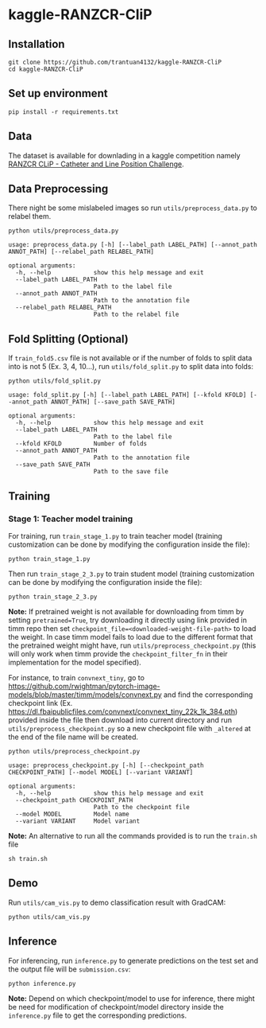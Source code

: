 # kaggle-RANZCR-CliP

## Installation

```
git clone https://github.com/trantuan4132/kaggle-RANZCR-CliP
cd kaggle-RANZCR-CliP
```

## Set up environment

```
pip install -r requirements.txt
```

## Data

The dataset is available for downlading in a kaggle competition namely [RANZCR CLiP - Catheter and Line Position Challenge](https://www.kaggle.com/competitions/ranzcr-clip-catheter-line-classification/data).

## Data Preprocessing

There night be some mislabeled images so run `utils/preprocess_data.py` to relabel them.

```
python utils/preprocess_data.py

usage: preprocess_data.py [-h] [--label_path LABEL_PATH] [--annot_path ANNOT_PATH] [--relabel_path RELABEL_PATH]

optional arguments:
  -h, --help            show this help message and exit
  --label_path LABEL_PATH
                        Path to the label file
  --annot_path ANNOT_PATH
                        Path to the annotation file
  --relabel_path RELABEL_PATH
                        Path to the relabel file
```


## Fold Splitting (Optional)

If `train_fold5.csv` file is not available or if the number of folds to split data into is not 5 (Ex. 3, 4, 10...), run `utils/fold_split.py` to split data into folds:

```
python utils/fold_split.py

usage: fold_split.py [-h] [--label_path LABEL_PATH] [--kfold KFOLD] [--annot_path ANNOT_PATH] [--save_path SAVE_PATH]

optional arguments:
  -h, --help            show this help message and exit
  --label_path LABEL_PATH
                        Path to the label file
  --kfold KFOLD         Number of folds
  --annot_path ANNOT_PATH
                        Path to the annotation file
  --save_path SAVE_PATH
                        Path to the save file
```

## Training

### Stage 1: Teacher model training

For training, run `train_stage_1.py` to train teacher model (training customization can be done by modifying the configuration inside the file):

```
python train_stage_1.py
```

Then run `train_stage_2_3.py` to train student model (training customization can be done by modifying the configuration inside the file):

```
python train_stage_2_3.py
```

**Note:** If pretrained weight is not available for downloading from timm by setting `pretrained=True`, try downloading it directly using link provided in timm repo then set `checkpoint_file=<downloaded-weight-file-path>` to load the weight. In case timm model fails to load due to the different format that the pretrained weight might have, run `utils/preprocess_checkpoint.py` (this will only work when timm provide the `checkpoint_filter_fn` in their implementation for the model specified).

For instance, to train `convnext_tiny`, go to https://github.com/rwightman/pytorch-image-models/blob/master/timm/models/convnext.py and find the corresponding checkpoint link (Ex. https://dl.fbaipublicfiles.com/convnext/convnext_tiny_22k_1k_384.pth) provided inside the file then download into current directory and run `utils/preprocess_checkpoint.py` so a new checkpoint file with `_altered` at the end of the file name will be created.

```
python utils/preprocess_checkpoint.py

usage: preprocess_checkpoint.py [-h] [--checkpoint_path CHECKPOINT_PATH] [--model MODEL] [--variant VARIANT]

optional arguments:
  -h, --help            show this help message and exit
  --checkpoint_path CHECKPOINT_PATH
                        Path to the checkpoint file
  --model MODEL         Model name
  --variant VARIANT     Model variant
```

**Note:** An alternative to run all the commands provided is to run the `train.sh` file

```
sh train.sh
```

## Demo

Run `utils/cam_vis.py` to demo classification result with GradCAM:

```
python utils/cam_vis.py
```

## Inference
For inferencing, run `inference.py` to generate predictions on the test set and the output file will be `submission.csv`:

```
python inference.py
```

**Note:** Depend on which checkpoint/model to use for inference, there might be need for modification of checkpoint/model directory inside the `inference.py` file to get the corresponding predictions. 